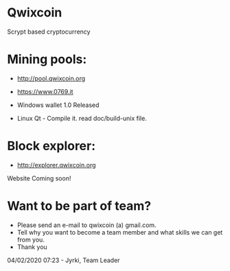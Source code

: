 # Qwixcoin

Scrypt based cryptocurrency


# Mining pools: 
- http://pool.qwixcoin.org 
- https://www.0769.it

- Windows wallet 1.0 Released

- Linux Qt - Compile it. read doc/build-unix file.

# Block explorer:
- http://explorer.qwixcoin.org

Website Coming soon!

# Want to be part of team?
- Please send an e-mail to qwixcoin (a) gmail.com.
- Tell why you want to become a team member and what skills we can get from you.
- Thank you

04/02/2020 07:23 - Jyrki, Team Leader
